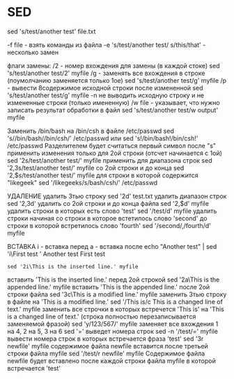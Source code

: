 # SED

sed 's/test/another test' file.txt

-f file		-	взять команды из файла
-e 's/test/another test/ s/this/that'	-	несколько замен


флаги замены:
/2	-	номер вхождения для замены (в каждой стоке)
	sed 's/test/another test/2' myfile
/g	-	заменять все вхождения в строке (поумолчанию заменяется только 1ое)
	sed 's/test/another test/g' myfile
/p	-	вывести 8содержимое исходной строки после измененной
	sed 's/test/another test/g' myfile
	-n не выводить исходную строку и не измененные строки (только имененную)
/w file	-	указывает, что нужно записать результат обработки в файл
	sed 's/test/another test/w output' myfile

Заменить /bin/bash на /bin/csh в файле /etc/passwd
	sed 's/\/bin\/bash/\/bin\/csh/' /etc/passwd
	или
	sed 's!/bin/bash!/bin/csh!' /etc/passwd
	Разделителем будет считаться первый символ после "s"
применить изменения только для 2ой строки (отсчет начинается с 1ой)
	sed '2s/test/another test/' myfile
применить для диапазона строк
	sed '2,3s/test/another test/' myfile
со 2ой строки и до конца
	sed '2,$s/test/another test/' myfile
для строки в которой содержится "likegeek"
	sed '/likegeeks/s/bash/csh/' /etc/passwd

УДАЛЕНИЕ
удалить 3тью строку
	sed '2d' test.txt
удалить диапазон строк
	sed '2,3d'
удалить со 2ой строки и до конца файла
	sed '2,$d' myfile
удалить строки в которых есть слово 'test'
	sed '/test/d' myfile
удалить строки начиная со строки в которое встетилось слово 'second' до строки в которой встретилось слово 'fourth'
	sed '/second/,/fourth/d' myfile

ВСТАВКА
	i	- вставка перед
	a  	- вставка после
	echo "Another test" | sed 'i\First test '
Another test
First test

	sed '2i\This is the inserted line.' myfile
вставить 'This is the inserted line.' перед 2ой строкой
	sed '2a\This is the appended line.' myfile
вставить 'This is the appended line.' после 2ой строки файла
	sed '3c\This is a modified line.' myfile
заменить 3тью строку в файле на 'This is a modified line.'
	sed '/This is/c This is a changed line of text.' myfile
заменить все строчки в которых встречется 'This is' на 'This is a changed line of text.' (строка полностью перезаписывается заменяемой фразой)
	sed 'y/123/567/' myfile
заменяет все вхождения 1 на 4, 2 на 5, 3 на 6
	sed '='
выведет номера строк
	sed -n '/test/=' myfile
вывести номера строк в которых встречается фраза 'test'
	sed '3r newfile' myfile
содержимое файла newfile вставится после третьей строки файла myfile
	sed '/test/r newfile' myfile
Содержимое файла newfile будет вставлено после каждой строки файла myfile в которой встречается 'test'

